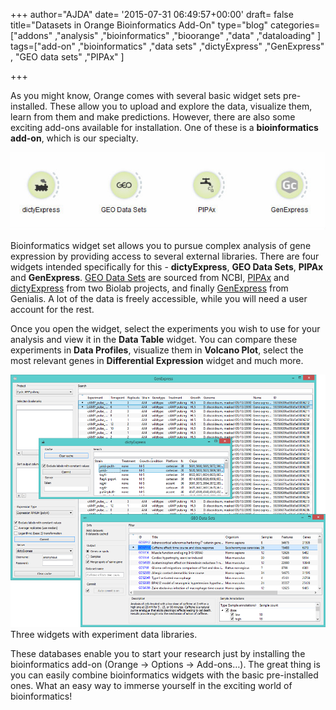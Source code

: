 +++
author="AJDA"
date= '2015-07-31 06:49:57+00:00'
draft= false
title="Datasets in Orange Bioinformatics Add-On"
type="blog"
categories=["addons" ,"analysis" ,"bioinformatics" ,"bioorange" ,"data" ,"dataloading"  ]
tags=["add-on" ,"bioinformatics" ,"data sets" ,"dictyExpress" ,"GenExpress" ,
"GEO data sets" ,"PIPAx" ]

+++

As you might know, Orange comes with several basic widget sets pre-installed. These allow you to upload and explore the data, visualize them, learn from them and make predictions. However, there are also some exciting add-ons available for installation. One of these is a **bioinformatics add-on**, which is our specialty.

[![](/images/2015/07/bioinformatics-blog.jpg)
](http://blog.biolab.si/wp-content/uploads/2015/07/bioinformatics-blog.jpg)

Bioinformatics widget set allows you to pursue complex analysis of gene expression by providing access to several external libraries. There are four widgets intended specifically for this - **dictyExpress**, **GEO Data Sets**, **PIPAx** and **GenExpress**. [GEO Data Sets](http://www.ncbi.nlm.nih.gov/gds) are sourced from NCBI, [PIPAx](http://pipa.biolab.si/hp/) and [dictyExpress](http://dictyexpress.biolab.si/) from two Biolab projects, and finally [GenExpress](https://www.genialis.com/genexpress/) from Genialis. A lot of the data is freely accessible, while you will need a user account for the rest.

Once you open the widget, select the experiments you wish to use for your analysis and view it in the **Data Table** widget. You can compare these experiments in **Data Profiles**, visualize them in **Volcano Plot**, select the most relevant genes in **Differential Expression** widget and much more.



[![](/images/2015/07/BioinfoDatasets.png)
](http://blog.biolab.si/wp-content/uploads/2015/07/BioinfoDatasets.png) Three widgets with experiment data libraries.



These databases enable you to start your research just by installing the bioinformatics add-on (Orange → Options → Add-ons…). The great thing is you can easily combine bioinformatics widgets with the basic pre-installed ones. What an easy way to immerse yourself in the exciting world of bioinformatics!
